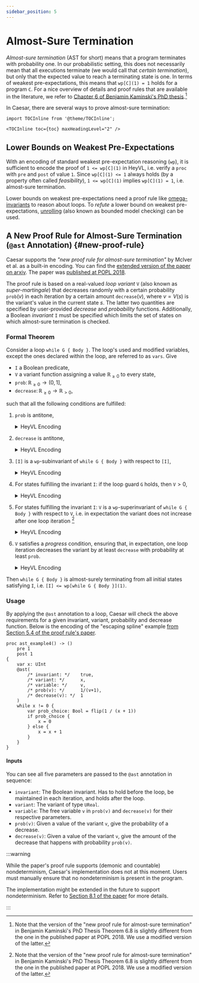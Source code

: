 ```yaml
---
sidebar_position: 5
---
```


# Almost-Sure Termination

_Almost-sure termination_ (AST for short) means that a program terminates with probability one.
In our probabilistic setting, this does not necessarily mean that all executions terminate (we would call that _certain termination_), but only that the expected value to reach a terminating state is one.
In terms of weakest pre-expectations, this means that `wp[C](1) = 1` holds for a program `C`.
For a nice overview of details and proof rules that are available in the literature, we refer to [Chapter 6 of Benjamin Kaminski's PhD thesis](https://publications.rwth-aachen.de/record/755408/files/755408.pdf#page=139).[^1]

In Caesar, there are several ways to prove almost-sure termination:

```mdx-code-block
import TOCInline from '@theme/TOCInline';

<TOCInline toc={toc} maxHeadingLevel="2" />
```

## Lower Bounds on Weakest Pre-Expectations

With an encoding of standard weakest pre-expectation reasoning (`wp`), it is sufficient to encode the proof of `1 <= wp[C](1)` in HeyVL, i.e. verify a `proc` with `pre` and `post` of value `1`.
Since `wp[C](1) <= 1` always holds (by a property often called _feasibility_), `1 <= wp[C](1)` implies `wp[C](1) = 1`, i.e. almost-sure termination.

Lower bounds on weakest pre-expectations need a proof rule like [omega-invariants](./omega-invariants.md) to reason about loops.
To _refute_ a lower bound on weakest pre-expectations, [unrolling](./unrolling.md) (also known as bounded model checking) can be used.

## A New Proof Rule for Almost-Sure Termination (`@ast` Annotation) {#new-proof-rule}

Caesar supports the _"new proof rule for almost-sure termination"_ by McIver et al. as a built-in encoding.
You can find the [extended version of the paper on arxiv](https://arxiv.org/pdf/1711.03588.pdf).
The paper was [published at POPL 2018](https://dl.acm.org/doi/10.1145/3158121).

The proof rule is based on a real-valued _loop variant_ $\mathtt{V}$ (also known as _super-martingale_) that decreases randomly with a certain probability $\mathtt{prob}(v)$ in each iteration by a certain amount $\mathtt{decrease}(v)$, where $v = V(s)$ is the variant's value in the current state $s$.
The latter two quantities are specified by user-provided _decrease_ and _probability_ functions.
Additionally, a Boolean _invariant_ $\mathtt{I}$ must be specified which limits the set of states on which almost-sure termination is checked.

### Formal Theorem

Consider a loop `while G { Body }`.
The loop's used and modified variables, except the ones declared within the loop, are referred to as `vars`.
Give
- $\mathtt{I}$ a Boolean predicate,
- $\mathtt{V}$ a variant function assigning a value $\mathbb{R}_{\geq 0}$ to every state,
- $\mathtt{prob} \colon \mathbb{R}_{\geq 0} \to (0,1]$,
- $\mathtt{decrease} \colon \mathbb{R}_{\geq 0} \to \mathbb{R}_{> 0}$,

such that all the following conditions are fulfilled:

1. $\mathtt{prob}$ is antitone,
    <details>
    <summary>HeyVL Encoding</summary>
    <p>

    ```heyvl
    proc prob_antitone(a: UReal, b: UReal) -> ()
        pre ?(a <= b)
        post ?(prob(a) >= prob(b))
    {}
    ```

    </p>
    </details>
2. $\mathtt{decrease}$ is antitone,
    <details>
    <summary>HeyVL Encoding</summary>
    <p>

    ```heyvl
    proc decrease_antitone(a: UReal, b: UReal) -> ()
        pre ?(a <= b)
        post ?(decrease(a) >= decrease(b))
    {}
    ```

    </p>
    </details>
3. `[I]` is a `wp`-subinvariant of `while G { Body }` with respect to `[I]`,
    <details>
    <summary>HeyVL Encoding</summary>
    <p>

    ```heyvl
    @wp
    proc I_wp_subinvariant(init_vars: ...) -> (vars: ...)
        pre [I(init_vars)]
        post [I(vars)]
    {
        vars = init_vars // set current state to input values
        if G {
            Body
        } else {}
    }
    ```

    </p>
    </details>
4. For states fulfilling the invariant `I`: if the loop guard `G` holds, then $\mathtt{V} > 0$,
    <details>
    <summary>HeyVL Encoding</summary>
    <p>

    ```heyvl
    proc termination_condition(vars: ...) -> ()
        pre ?(I(vars))
        post ?(G(vars) ==> V(vars) > 0]
    {}
    ```

    </p>
    </details>
5. For states fulfilling the invariant `I`: `V` is a `wp`-superinvariant of `while G { Body }` with respect to `V`, i.e. in expectation the variant does not increase after one loop iteration [^1]
    <details>
    <summary>HeyVL Encoding</summary>
    <p>

    ```heyvl
    @wp
    coproc V_wp_superinvariant(init_vars: ...) -> (vars: ...)
        pre ?(!I(init_vars))
        pre V(init_vars)
        post V(vars)
    {
        vars = init_vars // set current state to input values
        if G {
            Body
        } else {}
    }
    ```

    </p>
    </details>
6. `V` satisfies a _progress_ condition, ensuring that, in expectation, one loop iteration decreases the variant by at least `decrease` with probability at least `prob`.
    <details>
    <summary>HeyVL Encoding</summary>
    <p>

    ```heyvl
    @wp
    proc progress_condition(init_vars: ...) -> (vars: ...)
        pre [I(init_vars)] * [G(init_vars)] * prob(V(init_vars))
        post [V(vars) <= V(init_vars) - decrease(V(init_vars))]
    {
        vars = init_vars // set current state to input values
        Body
    }
    ```

    </p>
    </details>

Then `while G { Body }` is almost-surely terminating from all initial states satisfying `I`, i.e. `[I] <= wp[while G { Body }](1)`.


### Usage

By applying the `@ast` annotation to a loop, Caesar will check the above requirements for a given invariant, variant, probability and decrease function.
Below is the encoding of the "escaping spline" example [from Section 5.4 of the proof rule's paper](https://dl.acm.org/doi/pdf/10.1145/3158121#page=18).

```heyvl
proc ast_example4() -> ()
    pre 1
    post 1
{
    var x: UInt
    @ast(
        /* invariant: */    true,
        /* variant: */      x,
        /* variable: */     v,
        /* prob(v): */      1/(v+1),
        /* decrease(v): */  1
    )
    while x != 0 {
        var prob_choice: Bool = flip(1 / (x + 1))
        if prob_choice {
            x = 0
        } else {
            x = x + 1
        }
    }
}
```

#### Inputs

You can see all five parameters are passed to the `@ast` annotation in sequence:

 * `invariant`: The Boolean invariant. Has to hold before the loop, be maintained in each iteration, and holds after the loop.
 * `variant`: The variant of type `UReal`.
 * `variable`: The free variable `v` in `prob(v)` and `decrease(v)` for their respective parameters.
 * `prob(v)`: Given a value of the variant `v`, give the probability of a decrease.
 * `decrease(v)`: Given a value of the variant `v`, give the amount of the decrease that happens with probability `prob(v)`.


:::warning

While the paper's proof rule supports (demonic and countable) nondeterminism, Caesar's implementation does not at this moment.
Users must manually ensure that no nondeterminism is present in the program.

The implementation might be extended in the future to support nondeterminism.
Refer to [Section 8.1 of the paper](https://dl.acm.org/doi/pdf/10.1145/3158121#page=25) for more details.

:::

[^1]: Note that the version of the "new proof rule for almost-sure termination" in Benjamin Kaminski's PhD Thesis Theorem 6.8 is slightly different from the one in the published paper at POPL 2018. We use a modified version of the latter.
